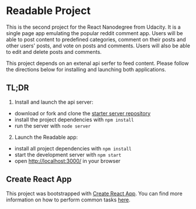 # Readable Project

This is the second project for the React Nanodegree from Udacity. It is a single page app emulating the popular reddit comment app. Users will be able to post content to predefined categories, comment on their posts and other users' posts, and vote on posts and comments. Users will also be able to edit and delete posts and comments.

This project depends on an extenal api serfer to feed content.  Please follow the directions below for installing and launching both applications.

## TL;DR

1) Install and launch the api server:

* download or fork and clone the [starter server repository](https://github.com/udacity/reactnd-project-readable-starter)
* install the project dependencies with `npm install`
* run the server with `node server`

2) Launch the Readable app:

* install all project dependencies with `npm install`
* start the development server with `npm start`
* open [http://localhost:3000/](http://localhost:3000/) in your browser

## Create React App

This project was bootstrapped with [Create React App](https://github.com/facebookincubator/create-react-app). You can find more information on how to perform common tasks [here](https://github.com/facebookincubator/create-react-app/blob/master/packages/react-scripts/template/README.md).
